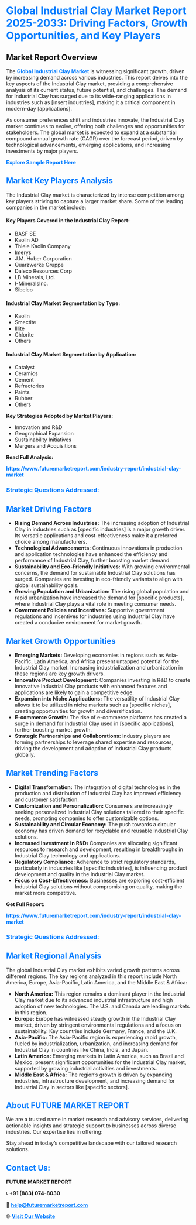 <h1 style="color: #007BFF;">Global Industrial Clay Market Report 2025-2033: Driving Factors, Growth Opportunities, and Key Players</h1>

<section id="overview">
<h2>Market Report Overview</h2>
<p>The <a href="https://www.futuremarketreport.com/industry-report/industrial-clay-market" style="color: #007BFF; text-decoration: none;"><strong>Global Industrial Clay Market</strong></a> is witnessing significant growth, driven by increasing demand across various industries. This report delves into the key aspects of the Industrial Clay market, providing a comprehensive analysis of its current status, future potential, and challenges. The demand for Industrial Clay has surged due to its wide-ranging applications in industries such as [insert industries], making it a critical component in modern-day [applications].</p>
<p>As consumer preferences shift and industries innovate, the Industrial Clay market continues to evolve, offering both challenges and opportunities for stakeholders. The global market is expected to expand at a substantial compound annual growth rate (CAGR) over the forecast period, driven by technological advancements, emerging applications, and increasing investments by major players.</p>
</section>

<section id="overview">
<p><a href="https://www.futuremarketreport.com/request-sample/reportId=89668" style="color: #007BFF; text-decoration: none;"><strong>Explore Sample Report Here</strong></a></p>
</section>

<section id="key-players">
<h2 style="color: #007BFF;">Market Key Players Analysis</h2>
<p>The Industrial Clay market is characterized by intense competition among key players striving to capture a larger market share. Some of the leading companies in the market include:</p>
<h4>Key Players Covered in the Industrial Clay Report:</h4>
<ul><li>BASF SE</li><li>Kaolin AD</li><li>Thiele Kaolin Company</li><li>Imerys</li><li>J.M. Huber Corporation</li><li>Quarzwerke Gruppe</li><li>Daleco Resources Corp</li><li>LB Minerals, Ltd.</li><li>I-MineralsInc.</li><li>Sibelco</li></ul>
<h4>Industrial Clay Market Segmentation by Type:</h4>
<ul><li>Kaolin</li><li>Smectite</li><li>Illite</li><li>Chlorite</li><li>Others</li></ul>

<h4>Industrial Clay Market Segmentation by Application:</h4>
<ul><li>Catalyst</li><li>Ceramics</li><li>Cement</li><li>Refractories</li><li>Paints</li><li>Rubber</li><li>Others</li></ul>
<p><strong>Key Strategies Adopted by Market Players:</strong></p>
<ul>
<li>Innovation and R&D</li>
<li>Geographical Expansion</li>
<li>Sustainability Initiatives</li>
<li>Mergers and Acquisitions</li>
</ul>
</section>

<section>
<p><strong>Read Full Analysis: </strong></p><a href="https://www.futuremarketreport.com/industry-report/industrial-clay-market" style="color: #007BFF; text-decoration: none;"><strong>https://www.futuremarketreport.com/industry-report/industrial-clay-market</strong></a>
<h3 style="color: #007BFF;">Strategic Questions Addressed:</h3>
</section>

<section id="driving-factors">
<h2 style="color: #007BFF;">Market Driving Factors</h2>
<ul>
<li><strong>Rising Demand Across Industries:</strong> The increasing adoption of Industrial Clay in industries such as [specific industries] is a major growth driver. Its versatile applications and cost-effectiveness make it a preferred choice among manufacturers.</li>
<li><strong>Technological Advancements:</strong> Continuous innovations in production and application technologies have enhanced the efficiency and performance of Industrial Clay, further boosting market demand.</li>
<li><strong>Sustainability and Eco-Friendly Initiatives:</strong> With growing environmental concerns, the demand for sustainable Industrial Clay solutions has surged. Companies are investing in eco-friendly variants to align with global sustainability goals.</li>
<li><strong>Growing Population and Urbanization:</strong> The rising global population and rapid urbanization have increased the demand for [specific products], where Industrial Clay plays a vital role in meeting consumer needs.</li>
<li><strong>Government Policies and Incentives:</strong> Supportive government regulations and incentives for industries using Industrial Clay have created a conducive environment for market growth.</li>
</ul>
</section>

<section id="growth-opportunities">
<h2 style="color: #007BFF;">Market Growth Opportunities</h2>
<ul>
<li><strong>Emerging Markets:</strong> Developing economies in regions such as Asia-Pacific, Latin America, and Africa present untapped potential for the Industrial Clay market. Increasing industrialization and urbanization in these regions are key growth drivers.</li>
<li><strong>Innovative Product Development:</strong> Companies investing in R&D to create innovative Industrial Clay products with enhanced features and applications are likely to gain a competitive edge.</li>
<li><strong>Expansion into Niche Applications:</strong> The versatility of Industrial Clay allows it to be utilized in niche markets such as [specific niches], creating opportunities for growth and diversification.</li>
<li><strong>E-commerce Growth:</strong> The rise of e-commerce platforms has created a surge in demand for Industrial Clay used in [specific applications], further boosting market growth.</li>
<li><strong>Strategic Partnerships and Collaborations:</strong> Industry players are forming partnerships to leverage shared expertise and resources, driving the development and adoption of Industrial Clay products globally.</li>
</ul>
</section>

<section id="trending-factors">
<h2 style="color: #007BFF;">Market Trending Factors</h2>
<ul>
<li><strong>Digital Transformation:</strong> The integration of digital technologies in the production and distribution of Industrial Clay has improved efficiency and customer satisfaction.</li>
<li><strong>Customization and Personalization:</strong> Consumers are increasingly seeking personalized Industrial Clay solutions tailored to their specific needs, prompting companies to offer customizable options.</li>
<li><strong>Sustainability and Circular Economy:</strong> The push towards a circular economy has driven demand for recyclable and reusable Industrial Clay solutions.</li>
<li><strong>Increased Investment in R&D:</strong> Companies are allocating significant resources to research and development, resulting in breakthroughs in Industrial Clay technology and applications.</li>
<li><strong>Regulatory Compliance:</strong> Adherence to strict regulatory standards, particularly in industries like [specific industries], is influencing product development and quality in the Industrial Clay market.</li>
<li><strong>Focus on Cost-Effectiveness:</strong> Businesses are exploring cost-efficient Industrial Clay solutions without compromising on quality, making the market more competitive.</li>
</ul>
</section>

<section>
<p><strong>Get Full Report: </strong></p><a href="https://www.futuremarketreport.com/industry-report/industrial-clay-market" style="color: #007BFF; text-decoration: none;"><strong>https://www.futuremarketreport.com/industry-report/industrial-clay-market</strong></a>
<h3 style="color: #007BFF;">Strategic Questions Addressed:</h3>
</section>


<section id="regional-analysis">
<h2 style="color: #007BFF;">Market Regional Analysis</h2>
<p>The global Industrial Clay market exhibits varied growth patterns across different regions. The key regions analyzed in this report include North America, Europe, Asia-Pacific, Latin America, and the Middle East & Africa:</p>
<ul>
<li><strong>North America:</strong> This region remains a dominant player in the Industrial Clay market due to its advanced industrial infrastructure and high adoption of new technologies. The U.S. and Canada are leading markets in this region.</li>
<li><strong>Europe:</strong> Europe has witnessed steady growth in the Industrial Clay market, driven by stringent environmental regulations and a focus on sustainability. Key countries include Germany, France, and the U.K.</li>
<li><strong>Asia-Pacific:</strong> The Asia-Pacific region is experiencing rapid growth, fueled by industrialization, urbanization, and increasing demand for Industrial Clay in countries like China, India, and Japan.</li>
<li><strong>Latin America:</strong> Emerging markets in Latin America, such as Brazil and Mexico, present significant opportunities for the Industrial Clay market, supported by growing industrial activities and investments.</li>
<li><strong>Middle East & Africa:</strong> The region’s growth is driven by expanding industries, infrastructure development, and increasing demand for Industrial Clay in sectors like [specific sectors].</li>
</ul>
</section>

<footer>
<h2 style="color: #007BFF;">About FUTURE MARKET REPORT</h2>
<p>We are a trusted name in market research and advisory services, delivering actionable insights and strategic support to businesses across diverse industries. Our expertise lies in offering:</p>

<p>Stay ahead in today’s competitive landscape with our tailored research solutions.</p>

<h2 style="color: #007BFF;">Contact Us:</h2>
<p><strong>FUTURE MARKET REPORT</strong></p>
<p>📞 <strong>+91 (883) 074-8030</strong></p>
<p>📧 <strong><a href="mailto:help@futuremarketreport.com" style="color: #007BFF;">help@futuremarketreport.com</a></strong></p>
<p>🌐 <strong><a href="https://www.futuremarketreport.com/" style="color: #007BFF;">Visit Our Website</a></strong></p>
</footer>
